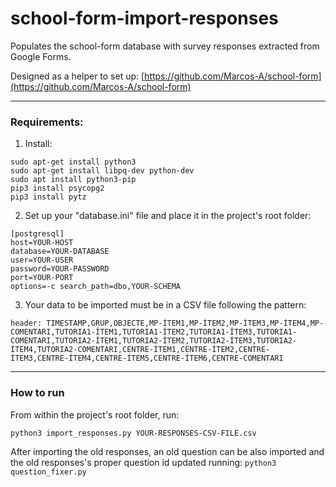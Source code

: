 # school-form-import-responses
Populates the school-form database with survey responses extracted from Google Forms.

Designed as a helper to set up: [https://github.com/Marcos-A/school-form](https://github.com/Marcos-A/school-form)

---

### Requirements:
1. Install:

```
sudo apt-get install python3	
sudo apt-get install libpq-dev python-dev
sudo apt install python3-pip
pip3 install psycopg2
pip3 install pytz
```

2. Set up your "database.ini" file and place it in the project's root folder:

```
[postgresql]
host=YOUR-HOST
database=YOUR-DATABASE
user=YOUR-USER
password=YOUR-PASSWORD
port=YOUR-PORT
options=-c search_path=dbo,YOUR-SCHEMA
```

3. Your data to be imported must be in a CSV file following the pattern:

```
header: TIMESTAMP,GRUP,OBJECTE,MP-ÍTEM1,MP-ÍTEM2,MP-ÍTEM3,MP-ÍTEM4,MP-COMENTARI,TUTORIA1-ÍTEM1,TUTORIA1-ÍTEM2,TUTORIA1-ÍTEM3,TUTORIA1-COMENTARI,TUTORIA2-ÍTEM1,TUTORIA2-ÍTEM2,TUTORIA2-ÍTEM3,TUTORIA2-ÍTEM4,TUTORIA2-COMENTARI,CENTRE-ÍTEM1,CENTRE-ÍTEM2,CENTRE-ÍTEM3,CENTRE-ÍTEM4,CENTRE-ÍTEM5,CENTRE-ÍTEM6,CENTRE-COMENTARI
```


---

### How to run
From within the project's root folder, run:

`python3 import_responses.py YOUR-RESPONSES-CSV-FILE.csv`

After importing the old responses, an old question can be also imported and the old responses's proper question id updated running:
`python3 question_fixer.py`
